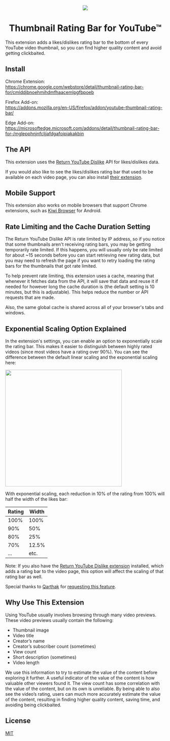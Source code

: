 <div align="center">
<img src="https://raw.githubusercontent.com/elliotwaite/thumbnail-rating-bar-for-youtube/master/extension/icons/icon128.png" />

# Thumbnail Rating Bar for YouTube&trade;

</div>

This extension adds a likes/dislikes rating bar to the bottom of every YouTube video thumbnail, so you can find higher quality content and avoid getting clickbaited.

## Install

Chrome Extension:<br />
https://chrome.google.com/webstore/detail/thumbnail-rating-bar-for/cmlddjbnoehmihdmfhaacemlpgfbpoeb

Firefox Add-on:<br />
https://addons.mozilla.org/en-US/firefox/addon/youtube-thumbnail-rating-bar/

Edge Add-on:<br />
https://microsoftedge.microsoft.com/addons/detail/thumbnail-rating-bar-for-/mglepphnjnfcljjafdgafoipiakakbin

## The API

This extension uses the [Return YouTube
Dislike](https://returnyoutubedislike.com) API for likes/dislikes data.

If you would also like to see the likes/dislikes rating bar that used to be
available on each video page, you can also install [their
extension](https://returnyoutubedislike.com/install).

## Mobile Support

This extension also works on mobile browsers that support Chrome extensions,
such as [Kiwi Browser](https://kiwibrowser.com) for Android.  

## Rate Limiting and the Cache Duration Setting 

The Return YouTube Dislike API is rate limited by IP address, so if you notice
that some thumbnails aren't receiving rating bars, you may be getting
temporarily rate limited. If this happens, you will usually only be rate
limited for about ~15 seconds before you can start retrieving new rating data,
but you may need to refresh the page if you want to retry loading the rating
bars for the thumbnails that got rate limited.

To help prevent rate limiting, this extension uses a cache, meaning that
whenever it fetches data from the API, it will save that data and reuse it
if needed for however long the cache duration is (the default setting is 10
minutes, but this is adjustable). This helps reduce the number or API requests
that are made.

Also, the same global cache is shared across all of your browser's tabs and
windows.

## Exponential Scaling Option Explained

In the extension's settings, you can enable an option to exponentially scale the
rating bar. This makes it easier to distinguish between highly rated videos
(since most videos have a rating over 90%). You can see the difference between
the default linear scaling and the exponential scaling here:

<img src="https://raw.githubusercontent.com/elliotwaite/thumbnail-rating-bar-for-youtube/master/images/linear-vs-exponential-scaling.png?raw=true" width=367>

With exponential scaling, each reduction in 10% of the rating from 100% will
half the width of the likes bar:

| Rating | Width |
|--------|-------|
|   100% |  100% |
|    90% |   50% |
|    80% |   25% |
|    70% | 12.5% |
|    ... |  etc. |

Note: If you also have the [Return YouTube Dislike
extension](https://returnyoutubedislike.com/install) installed, which adds a
rating bar to the video page, this option will affect the scaling of that
rating bar as well.

Special thanks to [Qarthak](https://github.com/Qarthak) for
[requesting this feature](https://github.com/elliotwaite/thumbnail-rating-bar-for-youtube/issues/49).

## Why Use This Extension

Using YouTube usually involves browsing through many video previews. These video previews usually contain the following:
* Thumbnail image
* Video title
* Creator’s name
* Creator’s subscriber count (sometimes)
* View count
* Short description (sometimes)
* Video length

We use this information to try to estimate the value of the content before
exploring it further. A useful indicator of the value of the content is how
valuable other viewers found it. The view count has some correlation with the
value of the content, but on its own is unreliable. By being able to also see
the video’s rating, users can much more accurately estimate the value
of the content, resulting in finding higher quality content, saving time, and
avoiding being clickbaited.

## License

[MIT](LICENSE)
